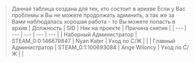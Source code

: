 >Данная таблица создана для тех, кто состоит в арихве
>Если у Вас проблемы и Вы не можете продолжать админить, а так же за Вами наблюдалась хорошая работа - то Вы можете попасть в архив
| Должность | SID | Ник на проекте | Причина снятия |
| --- | --- | --- | --- | --- |
| Наборный Администратор | STEAM_0:0:146879847 | Nyan Kater | Уход по С/Ж |  |
| Главный Администратор | STEAM_0:1:100693084 | Ange Wiloncy | Уход по С/Ж |  |
